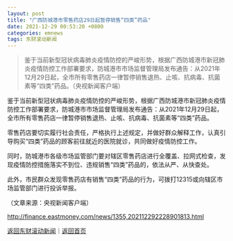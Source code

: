 ```yaml
---
layout: post
title: "广西防城港市零售药店29日起暂停销售“四类”药品"
date: 2021-12-29 00:53:20 +0800
categories: emnews
tags: 东财滚动新闻
---
```

> 鉴于当前新型冠状病毒肺炎疫情防控的严峻形势，根据广西防城港市新冠肺炎疫情防控工作部署要求，防城港市市场监督管理局发布通告：从2021年12月29日起，全市所有零售药店一律暂停销售退热、止咳、抗病毒、抗菌素等“四类”药品。（央视新闻客户端）

<p>鉴于当前新型冠状病毒肺炎疫情防控的严峻形势，根据广西防城港市新冠肺炎疫情防控工作部署要求，防城港市市场监督管理局发布通告：从2021年12月29日起，全市所有零售药店一律暂停销售退热、止咳、抗病毒、抗菌素等“四类”药品。</p>
 <p>零售药店要切实履行社会责任，严格执行上述规定，并做好群众解释工作，认真引导购买“四类”药品的顾客前往就近的医院就诊，共同做好疫情防控工作。</p>
 <p>同时，防城港市各级市场监管部门要对辖区零售药店进行全覆盖、拉网式检查，发现疫情防控措施落实不到位、违规销售“四类”药品的，依法从严、从快查处。</p>
 <p>此外，市民群众发现零售药店有销售“四类”药品的行为，可拨打12315或向辖区市场监管部门进行投诉举报。</p><p class="em_media">（文章来源：央视新闻客户端）</p>

<http://finance.eastmoney.com/news/1355,202112292228901813.html>

[返回东财滚动新闻](//finews.withounder.com/emnews/)｜[返回首页](//finews.withounder.com/)